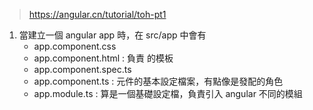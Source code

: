 > https://angular.cn/tutorial/toh-pt1

1. 當建立一個 angular app 時，在 src/app 中會有
	- app.component.css
	- app.component.html : 負責 <body> 的模板
	- app.component.spec.ts 
	- app.component.ts : 元件的基本設定檔案，有點像是發配的角色 
	- app.module.ts : 算是一個基礎設定檔，負責引入 angular 不同的模組
